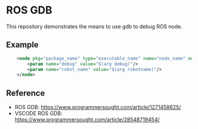 # ROS GDB

This repository demonstrates the means to use gdb to debug ROS node.

## Example

```xml
    <node pkg="package_name" type="executable_name" name="node_name" output="screen" launch-prefix="gnome-terminal -- gdb -ex run --args">
        <param name="debug" value="$(arg debug)"/>
        <param name="robot_name" value="$(arg robotname)"/>
    </node>
```

## Reference
- ROS GDB: https://www.programmersought.com/article/1271458625/
- VSCODE ROS GDB: https://www.programmersought.com/article/28548719454/
